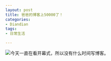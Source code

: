 ```yaml
---
layout: post
title: 爸爸的博客上50000了！
categories:
- Diandian
tags:
- 日常生活

---
```

<img src="http://m2.img.srcdd.com/farm5/d/2012/0627/10/3D21CA7F155C2543954C17C2160F1CC7_B500_900_246_663.PNG" />今天一直在看开幕式，所以没有什么时间写博客。